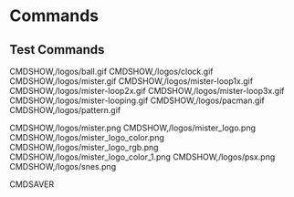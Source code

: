 # Commands

## Test Commands

CMDSHOW,/logos/ball.gif
CMDSHOW,/logos/clock.gif
CMDSHOW,/logos/mister.gif
CMDSHOW,/logos/mister-loop1x.gif
CMDSHOW,/logos/mister-loop2x.gif
CMDSHOW,/logos/mister-loop3x.gif
CMDSHOW,/logos/mister-looping.gif
CMDSHOW,/logos/pacman.gif
CMDSHOW,/logos/pattern.gif

CMDSHOW,/logos/mister.png
CMDSHOW,/logos/mister_logo.png
CMDSHOW,/logos/mister_logo_color.png
CMDSHOW,/logos/mister_logo_rgb.png
CMDSHOW,/logos/mister_logo_color_1.png
CMDSHOW,/logos/psx.png
CMDSHOW,/logos/snes.png

CMDSAVER
